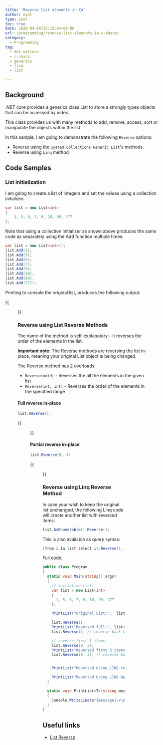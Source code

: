 ```yaml
---
title: 'Reverse list elements in C#'
author: eyal
type: post
toc: true
date: 2020-04-06T22:15:04+00:00
url: /programming/reverse-list-elements-in-c-sharp/
category:
  - Programming
tag:
  - dot-netcore
  - c-sharp
  - generics
  - linq
  - list

---
```

## Background

.NET core provides a generics class List to store a strongly types objects that can be accessed by index.

This class provides us with many methods to add, remove, access, sort or manipulate the objects within the list.

In this sample, I am going to demonstrate the following ```Reverse``` options:

  * Reverse using the ```System.Collections.Generic List```'s methods.
  * Reverse using ```Linq``` method

## Code Samples

### List Initialization

I am going to create a list of integers and set the values using a collection initializer.

```C#
var list = new List<int>
{
    1, 5, 6, 7, 9, 10, 99, 777
};
```

Note that using a collection initializer as shown above produces the same code as separately using the Add function multiple times:

```C#
var list = new List<int>();
list.Add(1);
list.Add(5);
list.Add(6);
list.Add(7);
list.Add(9);
list.Add(10);
list.Add(99);
list.Add(777);
```

Printing to console the original list, produces the following output:

{{<figure  width="216" height="228" src="/wp-content/uploads/2020/04/original-list-int.png" caption="Original list of items sample output">}}  


### Reverse using List<T> Reverse Methods

The name of the method is self-explanatory &#8211; it reverses the order of the elements in the list.

**Important note:** The Reverse methods are reversing the list in-place, meaning your original List object is being changed.

The Reverse method has 2 overloads:

* ```Reverse(void)``` - Reverses the all the elements in the given list
* ```Reverse(int, int)``` - Reverses the order of the elements in the specified range

#### Full reverse in-place

```C#
list.Reverse();
```

{{<figure  width="227" height="253" src="/wp-content/uploads/2020/04/reversed-full-list-int.png" caption="Reverse full list in C#">}}

#### Partial reverse in-place

```C#
list.Reverse(0, 3)
```

{{<figure  width="294" height="223" src="/wp-content/uploads/2020/04/reversed-first-3-items-int.png" caption="Reverse first 3 items in C# List">}}


### Reverse using Linq Reverse Method

In case your wish to keep the original list unchanged, the following Linq code will create another list with reversed items:

```C#
list.AsEnumerable().Reverse();
```

This is also available as query syntax:

```C#
(from i in list select i).Reverse();
```

Full code:

```C#
public class Program
{
  static void Main(string[] args)
  {
    // initialize list.
    var list = new List<int>
    {
      1, 5, 6, 7, 9, 10, 99, 777 
    };

    PrintList("Original List:",  list);

    list.Reverse();
    PrintList("Reversed full:", list);
    list.Reverse(); // reverse back since the list is changed.

    // reverse first 3 items.
    list.Reverse(0, 3);
    PrintList("Reversed first 3 items:", list);
    list.Reverse(0, 3); // reverse back.


    PrintList("Reversed Using LINQ full:", list.AsEnumerable().Reverse());

    PrintList("Reversed Using LINQ Query Syntax:", (from i in list select i).Reverse());
  }

  static void PrintList<T>(string message, IEnumerable<T> list)
  {
    Console.WriteLine($"{message}\r\n{string.Join("\r\n", list)}");
  }
}
```

## Useful links
* [List<T> Reverse](https://docs.microsoft.com/en-us/dotnet/api/system.collections.generic.list-1.reverse?view=netframework-4.8#System_Collections_Generic_List_1_Reverse_System_Int32_System_Int32_)